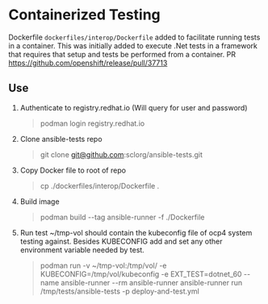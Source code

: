 # Containerized Testing
Dockerfile `dockerfiles/interop/Dockerfile` added to facilitate running tests in a container.  This was initially added to execute .Net tests in a framework that requires that setup and tests be performed from a container. PR https://github.com/openshift/release/pull/37713

## Use

1. Authenticate to registry.redhat.io (Will query for user and password)
   >podman login registry.redhat.io

2. Clone ansible-tests repo
   >git clone git@github.com:sclorg/ansible-tests.git

3. Copy Docker file to root of repo
   >cp ./dockerfiles/interop/Dockerfile .

4. Build image
   >podman build --tag ansible-runner -f ./Dockerfile

5. Run test
   ~/tmp-vol should contain the kubeconfig file of ocp4 system testing against.
   Besides KUBECONFIG add and set any other environment variable needed by test.

   >podman run -v ~/tmp-vol:/tmp/vol/ -e KUBECONFIG=/tmp/vol/kubeconfig -e EXT_TEST=dotnet_60 --name ansible-runner --rm ansible-runner ansible-runner run /tmp/tests/ansible-tests -p deploy-and-test.yml


